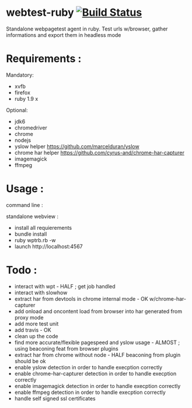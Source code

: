 webtest-ruby [![Build Status](https://travis-ci.org/kalw/webtest-ruby.png?branch=master)](undefined)
============

Standalone webpagetest agent in ruby. Test urls w/browser, gather informations and export them in headless mode



Requirements :
============

Mandatory:

- xvfb
- firefox
- ruby 1.9 x

Optional:

- jdk6
- chromedriver
- chrome
- nodejs
- yslow helper https://github.com/marcelduran/yslow
- chrome har helper https://github.com/cyrus-and/chrome-har-capturer
- imagemagick 
- ffmpeg 


Usage :
============

command line :

standalone webview :

- install all requierements 
- bundle install
- ruby wptrb.rb -w
- launch http://localhost:4567


Todo :
============
 
- interact with wpt - HALF ; get job handled
- interact with slowhow
- extract har from devtools in chrome internal mode - OK w/chrome-har-capturer
- add onload and oncontent load from browser into har generated from proxy mode
- add more test unit
- add travis - OK
- clean up the code
- find more accurate/flexible pagespeed and yslow usage - ALMOST ; using beaconing feat from browser plugins	
- extract har from chrome without node - HALF beaconing from plugin should be ok
- enable yslow detection in order to handle execption correctly
- enable chrome-har-capturer detection in order to handle execption correctly
- enable imagemagick detection in order to handle execption correctly
- enable ffmpeg detection in order to handle execption correctly
- handle self signed ssl certificates